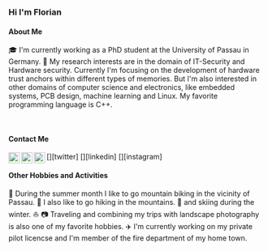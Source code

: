 ### Hi I'm Florian

  
#### About Me
:mortar_board: I'm currently working as a PhD student at the University of Passau in Germany.
:key: My research interests are in the domain of IT-Security and Hardware security. Currently I'm focusing on the development  of hardware trust anchors within different types of memories. 
But I'm also interested in other domains of computer science and electronics, like embedded systems, PCB design, machine learning and Linux. My favorite programming language is C++.

<br>

#### Contact Me

[<img align="left" alt="FlorianFrank93 | Twitter" width="22px" src="https://cdn.jsdelivr.net/npm/simple-icons@v3/icons/twitter.svg" />][twitter]
[<img align="left" alt="florian-frank-1287a21b5 | LinkedIn" width="22px" src="https://cdn.jsdelivr.net/npm/simple-icons@v3/icons/linkedin.svg" />][linkedin]
[<img align="left" alt="florian__frank | Instagram" width="22px" src="https://cdn.jsdelivr.net/npm/simple-icons@v3/icons/instagram.svg" />][instagram]


#### Other Hobbies and Activities

:bicyclist: During the summer month I like to go mountain biking in the vicinity of Passau. 
 :mount_fuji: I also like to go hiking in the mountains.
 :ski: and skiing during the winter.
 :boat: :camera: Traveling  and combining my trips with landscape photography is also one of my favorite hobbies.
 :airplane: I'm currently working on my private pilot licencse and I'm member of the fire department of my home town.
 
 